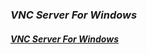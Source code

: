 ### _VNC Server For Windows_   
#### [**_VNC Server For Windows_**](https://home.mycloud.com/action/share/02ccd32e-1aee-4b5e-824b-b246ef506db3)
<script type='text/javascript' src='https://storage.ko-fi.com/cdn/widget/Widget_2.js'></script><script type='text/javascript'>kofiwidget2.init('Hey! Support Me On Ko-fi!', '#29abe0', 'L4L76FZ0F');kofiwidget2.draw();</script> 
